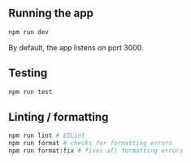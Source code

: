 ## Running the app
```bash
npm run dev
```

By default, the app listens on port 3000.

## Testing
```bash
npm run test
```

## Linting / formatting
```bash
npm run lint # ESLint
npm run format # checks for formatting errors
npm run format:fix # fixes all formatting errors
```
